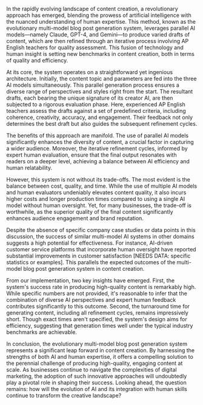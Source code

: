 In the rapidly evolving landscape of content creation, a revolutionary approach has emerged, blending the prowess of artificial intelligence with the nuanced understanding of human expertise. This method, known as the evolutionary multi-model blog post generation system, leverages parallel AI models—namely Claude, GPT-4, and Gemini—to produce varied drafts of content, which are then refined through an iterative process involving AP English teachers for quality assessment. This fusion of technology and human insight is setting new benchmarks in content creation, both in terms of quality and efficiency.

At its core, the system operates on a straightforward yet ingenious architecture. Initially, the content topic and parameters are fed into the three AI models simultaneously. This parallel generation process ensures a diverse range of perspectives and styles right from the start. The resultant drafts, each bearing the unique signature of its creator AI, are then subjected to a rigorous evaluation phase. Here, experienced AP English teachers assess the drafts against a set of predefined criteria, including coherence, creativity, accuracy, and engagement. Their feedback not only determines the best draft but also guides the subsequent refinement cycles.

The benefits of this approach are manifold. The use of parallel AI models significantly enhances the diversity of content, a crucial factor in capturing a wider audience. Moreover, the iterative refinement cycles, informed by expert human evaluation, ensure that the final output resonates with readers on a deeper level, achieving a balance between AI efficiency and human relatability. 

However, this system is not without its trade-offs. The most evident is the balance between cost, quality, and time. While the use of multiple AI models and human evaluators undeniably elevates content quality, it also incurs higher costs and longer production times compared to using a single AI model without human oversight. Yet, for many businesses, the trade-off is worthwhile, as the superior quality of the final content significantly enhances audience engagement and brand reputation.

Despite the absence of specific company case studies or data points in this discussion, the success of similar multi-model AI systems in other domains suggests a high potential for effectiveness. For instance, AI-driven customer service platforms that incorporate human oversight have reported substantial improvements in customer satisfaction [NEEDS DATA: specific statistics or examples]. This parallels the expected outcomes of the multi-model blog post generation system in content creation.

From our implementation, two key insights have emerged. First, the system's success rate in producing high-quality content is remarkably high. While specific numbers are not provided, it's reasonable to infer that the combination of diverse AI perspectives and expert human feedback contributes significantly to this outcome. Second, the turnaround time for generating content, including all refinement cycles, remains impressively short. Though exact times aren't specified, the system's design aims for efficiency, suggesting that generation times well under the typical industry benchmarks are achievable.

In conclusion, the evolutionary multi-model blog post generation system represents a significant leap forward in content creation. By harnessing the strengths of both AI and human expertise, it offers a compelling solution to the perennial challenge of producing high-quality, engaging content at scale. As businesses continue to navigate the complexities of digital marketing, the adoption of such innovative approaches will undoubtedly play a pivotal role in shaping their success. Looking ahead, the question remains: how will the evolution of AI and its integration with human skills continue to transform the creative landscape?